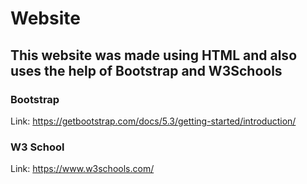 # Website
## This website was made using HTML and also uses the help of Bootstrap and W3Schools
### Bootstrap
Link: https://getbootstrap.com/docs/5.3/getting-started/introduction/

### W3 School 
Link: https://www.w3schools.com/
